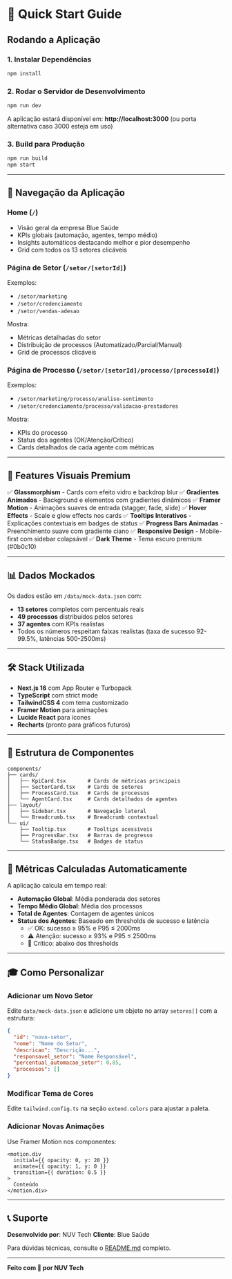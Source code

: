 # 🚀 Quick Start Guide

## Rodando a Aplicação

### 1. Instalar Dependências

```bash
npm install
```

### 2. Rodar o Servidor de Desenvolvimento

```bash
npm run dev
```

A aplicação estará disponível em: **http://localhost:3000** (ou porta alternativa caso 3000 esteja em uso)

### 3. Build para Produção

```bash
npm run build
npm start
```

---

## 📱 Navegação da Aplicação

### Home (`/`)
- Visão geral da empresa Blue Saúde
- KPIs globais (automação, agentes, tempo médio)
- Insights automáticos destacando melhor e pior desempenho
- Grid com todos os 13 setores clicáveis

### Página de Setor (`/setor/[setorId]`)
Exemplos:
- `/setor/marketing`
- `/setor/credenciamento`
- `/setor/vendas-adesao`

Mostra:
- Métricas detalhadas do setor
- Distribuição de processos (Automatizado/Parcial/Manual)
- Grid de processos clicáveis

### Página de Processo (`/setor/[setorId]/processo/[processoId]`)
Exemplos:
- `/setor/marketing/processo/analise-sentimento`
- `/setor/credenciamento/processo/validacao-prestadores`

Mostra:
- KPIs do processo
- Status dos agentes (OK/Atenção/Crítico)
- Cards detalhados de cada agente com métricas

---

## 🎨 Features Visuais Premium

✅ **Glassmorphism** - Cards com efeito vidro e backdrop blur
✅ **Gradientes Animados** - Background e elementos com gradientes dinâmicos
✅ **Framer Motion** - Animações suaves de entrada (stagger, fade, slide)
✅ **Hover Effects** - Scale e glow effects nos cards
✅ **Tooltips Interativos** - Explicações contextuais em badges de status
✅ **Progress Bars Animadas** - Preenchimento suave com gradiente ciano
✅ **Responsive Design** - Mobile-first com sidebar colapsável
✅ **Dark Theme** - Tema escuro premium (#0b0c10)

---

## 📊 Dados Mockados

Os dados estão em `/data/mock-data.json` com:
- **13 setores** completos com percentuais reais
- **49 processos** distribuídos pelos setores
- **37 agentes** com KPIs realistas
- Todos os números respeitam faixas realistas (taxa de sucesso 92-99.5%, latências 500-2500ms)

---

## 🛠️ Stack Utilizada

- **Next.js 16** com App Router e Turbopack
- **TypeScript** com strict mode
- **TailwindCSS 4** com tema customizado
- **Framer Motion** para animações
- **Lucide React** para ícones
- **Recharts** (pronto para gráficos futuros)

---

## 📁 Estrutura de Componentes

```
components/
├── cards/
│   ├── KpiCard.tsx       # Cards de métricas principais
│   ├── SectorCard.tsx    # Cards de setores
│   ├── ProcessCard.tsx   # Cards de processos
│   └── AgentCard.tsx     # Cards detalhados de agentes
├── layout/
│   ├── Sidebar.tsx       # Navegação lateral
│   └── Breadcrumb.tsx    # Breadcrumb contextual
└── ui/
    ├── Tooltip.tsx       # Tooltips acessíveis
    ├── ProgressBar.tsx   # Barras de progresso
    └── StatusBadge.tsx   # Badges de status
```

---

## 🎯 Métricas Calculadas Automaticamente

A aplicação calcula em tempo real:
- **Automação Global**: Média ponderada dos setores
- **Tempo Médio Global**: Média dos processos
- **Total de Agentes**: Contagem de agentes únicos
- **Status dos Agentes**: Baseado em thresholds de sucesso e latência
  - ✅ OK: sucesso ≥ 95% e P95 ≤ 2000ms
  - ⚠️ Atenção: sucesso ≥ 93% e P95 ≤ 2500ms
  - 🚨 Crítico: abaixo dos thresholds

---

## 🎓 Como Personalizar

### Adicionar um Novo Setor
Edite `data/mock-data.json` e adicione um objeto no array `setores[]` com a estrutura:

```json
{
  "id": "novo-setor",
  "nome": "Nome do Setor",
  "descricao": "Descrição...",
  "responsavel_setor": "Nome Responsável",
  "percentual_automacao_setor": 0.85,
  "processos": []
}
```

### Modificar Tema de Cores
Edite `tailwind.config.ts` na seção `extend.colors` para ajustar a paleta.

### Adicionar Novas Animações
Use Framer Motion nos componentes:

```tsx
<motion.div
  initial={{ opacity: 0, y: 20 }}
  animate={{ opacity: 1, y: 0 }}
  transition={{ duration: 0.5 }}
>
  Conteúdo
</motion.div>
```

---

## 📞 Suporte

**Desenvolvido por**: NUV Tech
**Cliente**: Blue Saúde

Para dúvidas técnicas, consulte o [README.md](README.md) completo.

---

**Feito com 💙 por NUV Tech**
